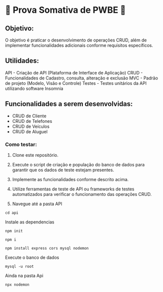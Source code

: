 # 🚗 Prova Somativa de PWBE 🚗

## Objetivo:
O objetivo é praticar o desenvolvimento de operações CRUD, além de implementar funcionalidades adicionais conforme requisitos específicos.

## Utilidades:
API - Criação de API (Plataforma de Interface de Aplicação)
CRUD - Funcionalidades de Cadastro, consulta, alteração e exclusão
MVC - Padrão de projeto (Modelo, Visão e Controle)
Testes - Testes unitários da API utilizando software Insomnia

## Funcionalidades a serem desenvolvidas:
- CRUD de Cliente
- CRUD de Telefones
- CRUD de Veículos
- CRUD de Aluguel

### Como testar:

1. Clone este repositório.
2. Execute o script de criação e população do banco de dados para garantir que os dados de teste estejam presentes.
3. Implemente as funcionalidades conforme descrito acima.
4. Utilize ferramentas de teste de API ou frameworks de testes automatizados para verificar o funcionamento das operações CRUD.

5. Navegue até a pasta API
```
cd api
```
Instale as dependencias
```
npm init

npm i

npm install express cors mysql nodemon
```
Execute o banco de dados
```
mysql -u root
```
Ainda na pasta Api
```
npx nodemon
```
